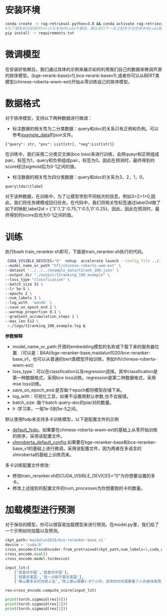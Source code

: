 

# 安装环境
```bash
conda create -n rag-retrieval python=3.8 && conda activate rag-retrieval
#为了避免自动安装的torch与本地的cuda不兼容，建议进行下一步之前先手动安装本地cuda版本兼容的torch。
pip install -r requirements.txt 
```

# 微调模型
在安装好依赖后，我们通过具体的示例来展示如何利用我们自己的数据来微调开源的排序模型。(bge-rerank-base(v1),bce-rerank-basev1),或者你可以从BERT类模型(chinese-roberta-wwm-ext)开始从零训练自己的排序模型。

# 数据格式


对于排序模型，支持以下两种数据进行微调：

- 标注数据的相关性为二分类数据：query和doc的关系只有正例和负例。可以参考[example_data](https://github.com/NLPJCL/RAG-Retrieval/blob/master/example_data/t2rank_100.json)的json文件。
```
{"query": str, "pos": List[str], "neg":List[str]}
```
在训练中，我们采用二分类交叉熵(bce loss)来进行训练，会把queyr和正例组成pair，标签为1，query和负例组成pair，标签为0。因此在预测时，最终得到的score经过sigmoid后为0-1之间的值。
- 标注数据的相关性为四分类数据：query和doc的关系为3，2，1，0，
```
query\tdoc\tlabel
```
对于该种数据，在训练中，为了让模型学到不同档次的信息，例如3>2>1>0,因此，我们将任务建模成回归任务。在代码中，我们将相关性标签通过label2id做了如下的映射,label2id = {'3':1,'2':0.75,'1':0.5,'0':0.25}。因此，因此在预测时，最终得到的score后也为0-1之间的值。



# 训练
执行bash train_reranker.sh即可，下面是train_reranker.sh执行的代码。

```bash
 CUDA_VISIBLE_DEVICES="0"  nohup  accelerate launch --config_file ../../../config/default_fsdp.yaml train_reranker.py  \
--model_name_or_path "hfl/chinese-roberta-wwm-ext" \
--dataset "../../../example_data/t2rank_100.json" \
--output_dir "./output/t2ranking_100_example" \
--loss_type "classfication" \
--batch_size 32 \
--lr 5e-5 \
--epochs 2 \
--num_labels 1 \
--log_with  'wandb' \
--save_on_epoch_end 1 \
--warmup_proportion 0.1 \
--gradient_accumulation_steps 1 \
--max_len 512 \
 >./logs/t2ranking_100_example.log &
```

**参数解释**
- model_name_or_path:开源的embedding模型的名称或下载下来的服务器位置.（可以是：BAAI/bge-reranker-base,maidalun1020/bce-reranker-base_v1，也可以从普通的bert类模型开始训练，例如hfl/chinese-roberta-wwm-ext）
- loss_type：可以在classfication以及regression选择。其中classfication是第一种数据格式，采用bce loss训练。regression是第二种数据格式，采用mse loss训练。
- save_on_epoch_end:是否每个epoch都将模型存储下来。
- log_with：可视化工具，如果不设置用默认参数,也不会报错。
- batch_size :每个batch query-doc的piar对的数量。
- lr :学习率，一般1e-5到5e-5之间。

默认使用fsdp来支持多卡训练模型，以下是配置文件的示例
- [default_fsdp](https://github.com/NLPJCL/RAG-Retrieval/blob/master/config/default_fsdp.yaml)。如果要在chinese-roberta-wwm-ext的基础上从零开始训练的排序，采用该配置文件。
- [xlmroberta_default_config](https://github.com/NLPJCL/RAG-Retrieval/blob/master/config/xlmroberta_default_config.yaml),如果要在bge-reranker-base和bce-reranker-base_v1的基础上进行微调，采用该配置文件，因为两者在多语言的xlmroberta的基础上训练而来。

多卡训练配置文件修改:
- 修改train_reranker.sh的CUDA_VISIBLE_DEVICES="0"为你想要设置的多卡。
- 修改上述提到的配置文件的num_processes为你想要跑的卡的数量。

# 加载模型进行预测

对于保存的模型，你可以很容易加载模型来进行预测。在model.py里，我们给了一个示例如何加载以及预测。


```python
ckpt_path='maidalun1020/bce-reranker-base_v1'
device = 'cuda:0'
cross_encode=CrossEncoder.from_pretrained(ckpt_path,num_labels=1,cuda_device=device)
cross_encode.eval()
cross_encode.model.to(device)

input_lst=[
    ['我喜欢中国','我喜欢中国'],
    ['我喜欢美国','我一点都不喜欢美国'],
    ['泰山要多长时间爬上去','爬上泰山需要1-8个小时，具体的时间需要看个人的身体素质。专业登山运动员可能只需要1个多小时就可以登顶，有些身体素质比较低的，爬的慢的就需要5个多小时了。']]

res=cross_encode.compute_score(input_lst)

print(torch.sigmoid(res[0]))
print(torch.sigmoid(res[1]))
print(torch.sigmoid(res[2]))

```

